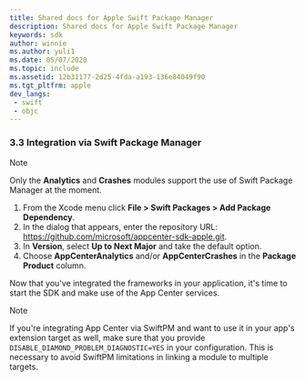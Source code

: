 ```yaml
---
title: Shared docs for Apple Swift Package Manager
description: Shared docs for Apple Swift Package Manager
keywords: sdk
author: winnie
ms.author: yuli1
ms.date: 05/07/2020
ms.topic: include
ms.assetid: 12b31177-2d25-4fda-a193-136e84049f90
ms.tgt_pltfrm: apple
dev_langs:  
 - swift
 - objc
---
```


### 3.3 Integration via Swift Package Manager

> [!NOTE]
> Only the **Analytics** and **Crashes** modules support the use of Swift Package Manager at the moment.

1. From the Xcode menu click **File > Swift Packages > Add Package Dependency**.
1. In the dialog that appears, enter the repository URL: https://github.com/microsoft/appcenter-sdk-apple.git.
1. In **Version**, select **Up to Next Major** and take the default option.
1. Choose **AppCenterAnalytics** and/or **AppCenterCrashes** in the **Package Product** column.

Now that you've integrated the frameworks in your application, it's time to start the SDK and make use of the App Center services.

> [!NOTE]
> If you're integrating App Center via SwiftPM and want to use it in your app's extension target as well, make sure that you provide `DISABLE_DIAMOND_PROBLEM_DIAGNOSTIC=YES` in your configuration. This is necessary to avoid SwiftPM limitations in linking a module to multiple targets.
